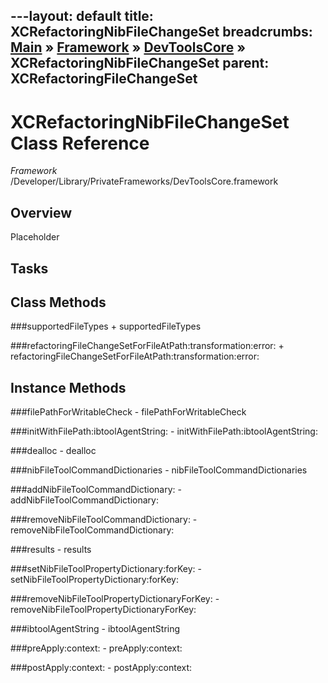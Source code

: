 ---layout: default
title: XCRefactoringNibFileChangeSet
breadcrumbs: <a href="/index.html">Main</a> &raquo; <a href="/Frameworks.html">Framework</a> &raquo; <a href="/Frameworks/DevToolsCore.html">DevToolsCore</a> &raquo; XCRefactoringNibFileChangeSet
parent: XCRefactoringFileChangeSet 
---
# XCRefactoringNibFileChangeSet Class Reference

*Framework* /Developer/Library/PrivateFrameworks/DevToolsCore.framework

## Overview

Placeholder

## Tasks

## Class Methods

<a name="+supportedFileTypes"></a>
###supportedFileTypes
    + supportedFileTypes

<a name="+refactoringFileChangeSetForFileAtPath:transformation:error:"></a>
###refactoringFileChangeSetForFileAtPath:transformation:error:
    + refactoringFileChangeSetForFileAtPath:transformation:error:

## Instance Methods

<a name="-filePathForWritableCheck"></a>
###filePathForWritableCheck
    - filePathForWritableCheck

<a name="-initWithFilePath:ibtoolAgentString:"></a>
###initWithFilePath:ibtoolAgentString:
    - initWithFilePath:ibtoolAgentString:

<a name="-dealloc"></a>
###dealloc
    - dealloc

<a name="-nibFileToolCommandDictionaries"></a>
###nibFileToolCommandDictionaries
    - nibFileToolCommandDictionaries

<a name="-addNibFileToolCommandDictionary:"></a>
###addNibFileToolCommandDictionary:
    - addNibFileToolCommandDictionary:

<a name="-removeNibFileToolCommandDictionary:"></a>
###removeNibFileToolCommandDictionary:
    - removeNibFileToolCommandDictionary:

<a name="-results"></a>
###results
    - results

<a name="-setNibFileToolPropertyDictionary:forKey:"></a>
###setNibFileToolPropertyDictionary:forKey:
    - setNibFileToolPropertyDictionary:forKey:

<a name="-removeNibFileToolPropertyDictionaryForKey:"></a>
###removeNibFileToolPropertyDictionaryForKey:
    - removeNibFileToolPropertyDictionaryForKey:

<a name="-ibtoolAgentString"></a>
###ibtoolAgentString
    - ibtoolAgentString

<a name="-preApply:context:"></a>
###preApply:context:
    - preApply:context:

<a name="-postApply:context:"></a>
###postApply:context:
    - postApply:context:

